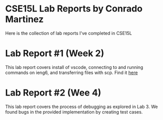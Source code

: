 # CSE15L Lab Reports by Conrado Martinez
Here is the collection of lab reports I've completed in CSE15L

# Lab Report #1 (Week 2)
This lab report covers install of vscode, connecting to and running commands on ieng6, and transferring files with scp.
Find it [here]()

# Lab Report #2 (Wee 4) 
This lab report covers the process of debugging as explored in Lab 3. We found bugs in the provided implementation by creating test cases. 

